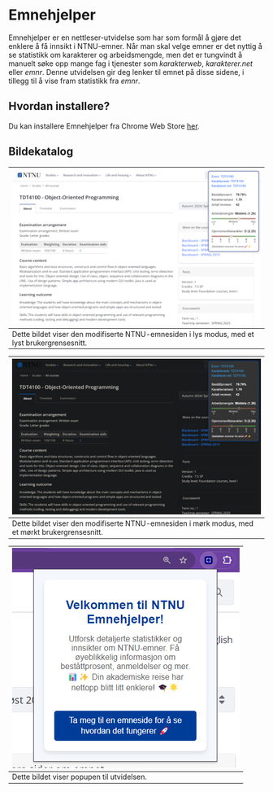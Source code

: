 # Emnehjelper
Emnehjelper er en nettleser-utvidelse som har som formål å gjøre det enklere å få innsikt i NTNU-emner. Når man skal velge emner er det nyttig å se statistikk om karakterer og arbeidsmengde, men det er tungvindt å manuelt søke opp mange fag i tjenester som *karakterweb*, *karakterer.net* eller *emnr*. Denne utvidelsen gir deg lenker til emnet på disse sidene, i tillegg til å vise fram statistikk fra *emnr*. 

## Hvordan installere?
Du kan installere Emnehjelper fra Chrome Web Store [her](https://chromewebstore.google.com/detail/emnehjelper/ocfgbjjagbojipkdhbloaegpigmkgiaf).

## Bildekatalog

| ![Bilde av den modifiserte emnesiden i lys modus](/media/docs/demo_img1.png) |
|-------------------------------------------------------------------------------|
| Dette bildet viser den modifiserte NTNU-emnesiden i lys modus, med et lyst brukergrensesnitt. |


| ![Bilde av den modifiserte emnesiden i mørk modus](/media/docs/demo_img2.png) |
|-------------------------------------------------------------------------------|
| Dette bildet viser den modifiserte NTNU-emnesiden i mørk modus, med et mørkt brukergrensesnitt. |


| ![Bilde av popupen til utvidelsen](/media/docs/demo_img3.png) |
|---------------------------------------------------------------|
| Dette bildet viser popupen til utvidelsen. |
